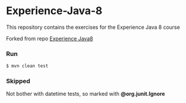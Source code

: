 # Experience-Java-8
This repository contains the exercises for the Experience Java 8 course

Forked from repo [Experience Java8](https://github.com/Elqoo/Experience-Java-8)

### Run

```bash
$ mvn clean test
```

### Skipped

Not bother with datetime tests, so marked with **@org.junit.Ignore**
